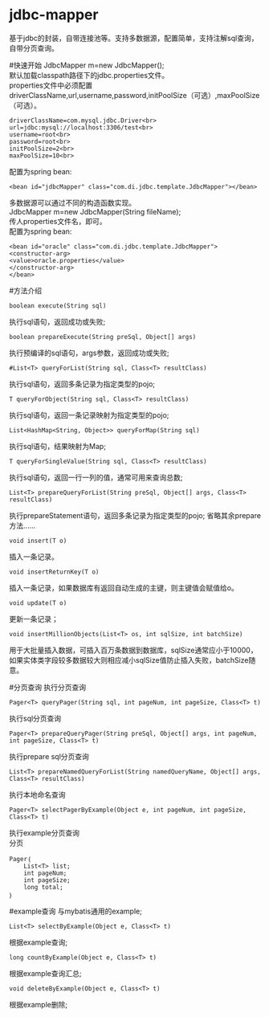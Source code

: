 # jdbc-mapper
基于jdbc的封装，自带连接池等。支持多数据源，配置简单，支持注解sql查询，自带分页查询。

#快速开始
JdbcMapper m=new JdbcMapper();<br>
默认加载classpath路径下的jdbc.properties文件。<br>
properties文件中必须配置driverClassName,url,username,password,initPoolSize（可选）,maxPoolSize（可选）。<br>
```
driverClassName=com.mysql.jdbc.Driver<br>
url=jdbc:mysql://localhost:3306/test<br>
username=root<br>
password=root<br>
initPoolSize=2<br>
maxPoolSize=10<br>
```
配置为spring bean:<br>
```
<bean id="jdbcMapper" class="com.di.jdbc.template.JdbcMapper"></bean>
```
多数据源可以通过不同的构造函数实现。<br>
JdbcMapper m=new JdbcMapper(String fileName);<br>
传人properties文件名，即可。<br>
配置为spring bean:<br>
```
<bean id="oracle" class="com.di.jdbc.template.JdbcMapper">
<constructor-arg>
<value>oracle.properties</value>
</constructor-arg>
</bean>
```
#方法介绍
```
boolean execute(String sql)
```
执行sql语句，返回成功或失败;
```
boolean prepareExecute(String preSql, Object[] args)
```
执行预编译的sql语句，args参数，返回成功或失败;
```
#List<T> queryForList(String sql, Class<T> resultClass)
```
执行sql语句，返回多条记录为指定类型的pojo;
```
T queryForObject(String sql, Class<T> resultClass)
```
执行sql语句，返回一条记录映射为指定类型的pojo;
```
List<HashMap<String, Object>> queryForMap(String sql)
```
执行sql语句，结果映射为Map;
```
T queryForSingleValue(String sql, Class<T> resultClass)
```
执行sql语句，返回一行一列的值，通常可用来查询总数;
```
List<T> prepareQueryForList(String preSql, Object[] args, Class<T> resultClass)
```
执行prepareStatement语句，返回多条记录为指定类型的pojo;
省略其余prepare方法……
```
void insert(T o)
```
插入一条记录。
```
void insertReturnKey(T o)
```
插入一条记录，如果数据库有返回自动生成的主键，则主键值会赋值给o。
```
void update(T o)
```
更新一条记录；
```
void insertMillionObjects(List<T> os, int sqlSize, int batchSize)
```
用于大批量插入数据，可插入百万条数据到数据库，sqlSize通常应小于10000，如果实体类字段较多数据较大则相应减小sqlSize值防止插入失败，batchSize随意。

#分页查询
执行分页查询
```
Pager<T> queryPager(String sql, int pageNum, int pageSize, Class<T> t)
```
执行sql分页查询
```
Pager<T> prepareQueryPager(String preSql, Object[] args, int pageNum, int pageSize, Class<T> t)
```
执行prepare sql分页查询
```
List<T> prepareNamedQueryForList(String namedQueryName, Object[] args, Class<T> resultClass)
```
执行本地命名查询
```
Pager<T> selectPagerByExample(Object e, int pageNum, int pageSize, Class<T> t)
```
执行example分页查询<br/>
分页
```
Pager｛
	List<T> list;
	int pageNum;
	int pageSize;
	long total;
｝
```
#example查询
与mybatis通用的example;
```
List<T> selectByExample(Object e, Class<T> t)
```
根据example查询;
```
long countByExample(Object e, Class<T> t)
```
根据example查询汇总;
```
void deleteByExample(Object e, Class<T> t)
```
根据example删除;
